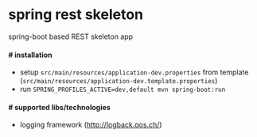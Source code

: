 # spring rest skeleton

spring-boot based REST skeleton app

#### # installation
 * setup `src/main/resources/application-dev.properties` from template (`src/main/resources/application-dev.template.properties`)
 * run `SPRING_PROFILES_ACTIVE=dev,default mvn spring-boot:run`

#### # supported libs/technologies
 * logging framework (http://logback.qos.ch/)
